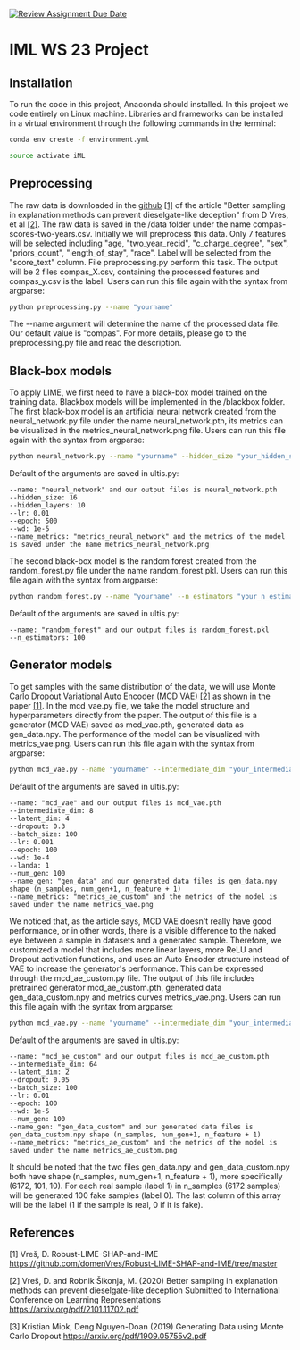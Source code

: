 [![Review Assignment Due Date](https://classroom.github.com/assets/deadline-readme-button-24ddc0f5d75046c5622901739e7c5dd533143b0c8e959d652212380cedb1ea36.svg)](https://classroom.github.com/a/k0DpfI3g)
# IML WS 23 Project
## Installation
To run the code in this project, Anaconda should installed. In this project we code entirely on Linux machine. Libraries and frameworks can be installed in a virtual environment through the following commands in the terminal:
```bash
conda env create -f environment.yml
```
```bash
source activate iML
```
## Preprocessing 
The raw data is downloaded in the [github](https://github.com/domenVres/Robust-LIME-SHAP-and-IME/tree/master/Fooling-LIME-SHAP/data) [[1]](#1) of the article "Better sampling in explanation methods can prevent dieselgate-like deception" from D Vres, et al [[2]](#2). The raw data is saved in the /data folder under the name compas-scores-two-years.csv. Initially we will preprocess this data. Only 7 features will be selected including "age, "two_year_recid", "c_charge_degree", "sex", "priors_count", "length_of_stay", "race". Label will be selected from the "score_text" column. File preprocessing.py perform this task. The output will be 2 files compas_X.csv, containing the processed features and compas_y.csv is the label. Users can run this file again with the syntax from argparse:
```bash
python preprocessing.py --name "yourname" 
```
The --name argument will determine the name of the processed data file. Our default value is "compas". For more details, please go to the preprocessing.py file and read the description.

## Black-box models
To apply LIME, we first need to have a black-box model trained on the training data. Blackbox models will be implemented in the /blackbox folder. The first black-box model is an artificial neural network created from the neural_network.py file under the name neural_network.pth, its metrics can be visualized in the metrics_neural_network.png file. Users can run this file again with the syntax from argparse:
```bash
python neural_network.py --name "yourname" --hidden_size "your_hidden_size" --hidden_layers "your_hidden_layers" --lr "your_lr" --epoch "your_epoch" --wd "your_wd" --name_metrics "your_name_metrics"
```
Default of the arguments are saved in ultis.py:

    --name: "neural_network" and our output files is neural_network.pth
    --hidden_size: 16
    --hidden_layers: 10
    --lr: 0.01
    --epoch: 500
    --wd: 1e-5
    --name_metrics: "metrics_neural_network" and the metrics of the model is saved under the name metrics_neural_network.png

The second black-box model is the random forest created from the random_forest.py file under the name random_forest.pkl. Users can run this file again with the syntax from argparse:
```bash
python random_forest.py --name "yourname" --n_estimators "your_n_estimators"
```
Default of the arguments are saved in ultis.py:

    --name: "random_forest" and our output files is random_forest.pkl
    --n_estimators: 100

## Generator models
To get samples with the same distribution of the data, we will use Monte Carlo Dropout Variational Auto Encoder (MCD VAE) [[2]](#2) as shown in the paper [[1]](#1). In the mcd_vae.py file, we take the model structure and hyperparameters directly from the paper. The output of this file is a generator (MCD VAE) saved as mcd_vae.pth, generated data as gen_data.npy. The performance of the model can be visualized with metrics_vae.png. Users can run this file again with the syntax from argparse:
```bash
python mcd_vae.py --name "yourname" --intermediate_dim "your_intermediate_dim" --latent_dim "your_latent_dim" --dropout "your_dropout" --batch_size "your_batch_size" --lr "your_lr" --epoch "your_epoch" --wd "your_wd" --landa "your_landa" --num_gen "your_num_gen" --name_gen "your_name_gen" --name_metrics "your_name_metrics"
```
Default of the arguments are saved in ultis.py:

    --name: "mcd_vae" and our output files is mcd_vae.pth
    --intermediate_dim: 8
    --latent_dim: 4
    --dropout: 0.3
    --batch_size: 100
    --lr: 0.001
    --epoch: 100
    --wd: 1e-4
    --landa: 1
    --num_gen: 100
    --name_gen: "gen_data" and our generated data files is gen_data.npy shape (n_samples, num_gen+1, n_feature + 1)
    --name_metrics: "metrics_ae_custom" and the metrics of the model is saved under the name metrics_vae.png

We noticed that, as the article says, MCD VAE doesn't really have good performance, or in other words, there is a visible difference to the naked eye between a sample in datasets and a generated sample. Therefore, we customized a model that includes more linear layers, more ReLU and Dropout activation functions, and uses an Auto Encoder structure instead of VAE to increase the generator's performance. This can be expressed through the mcd_ae_custom.py file. The output of this file includes pretrained generator mcd_ae_custom.pth, generated data gen_data_custom.npy and metrics curves metrics_vae.png. Users can run this file again with the syntax from argparse:
```bash
python mcd_vae.py --name "yourname" --intermediate_dim "your_intermediate_dim" --latent_dim "your_latent_dim" --dropout "your_dropout" --batch_size "your_batch_size" --lr "your_lr" --epoch "your_epoch" --wd "your_wd" --num_gen "your_num_gen" --name_gen "your_name_gen" --name_metrics "your_name_metrics"
```

Default of the arguments are saved in ultis.py:

    --name: "mcd_ae_custom" and our output files is mcd_ae_custom.pth
    --intermediate_dim: 64
    --latent_dim: 2
    --dropout: 0.05
    --batch_size: 100
    --lr: 0.01
    --epoch: 100
    --wd: 1e-5
    --num_gen: 100
    --name_gen: "gen_data_custom" and our generated data files is gen_data_custom.npy shape (n_samples, num_gen+1, n_feature + 1)
    --name_metrics: "metrics_ae_custom" and the metrics of the model is saved under the name metrics_ae_custom.png

It should be noted that the two files gen_data.npy and gen_data_custom.npy both have shape (n_samples, num_gen+1, n_feature + 1), more specifically (6172, 101, 10). For each real sample (label 1) in n_samples (6172 samples) will be generated 100 fake samples (label 0). The last column of this array will be the label (1 if the sample is real, 0 if it is fake).

## References

<a id="1">[1]</a>
Vreš, D.
Robust-LIME-SHAP-and-IME
https://github.com/domenVres/Robust-LIME-SHAP-and-IME/tree/master

<a id="2">[2]</a>
Vreš, D. and Robnik Šikonja, M. (2020)
Better sampling in explanation methods can prevent dieselgate-like deception
Submitted to International Conference on Learning Representations
https://arxiv.org/pdf/2101.11702.pdf

<a id="2">[3]</a>
Kristian Miok, Deng Nguyen-Doan (2019)
Generating Data using Monte Carlo Dropout
https://arxiv.org/pdf/1909.05755v2.pdf